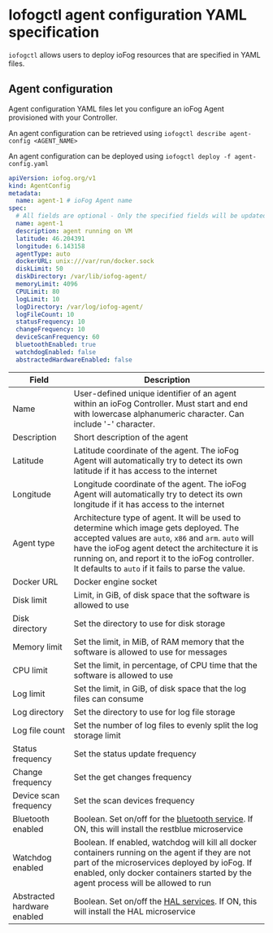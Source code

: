# Iofogctl agent configuration YAML specification

`iofogctl` allows users to deploy ioFog resources that are specified in YAML files.

## Agent configuration

Agent configuration YAML files let you configure an ioFog Agent provisioned with your Controller.

An agent configuration can be retrieved using `iofogctl describe agent-config <AGENT_NAME>`

An agent configuration can be deployed using `iofogctl deploy -f agent-config.yaml`

```yaml
apiVersion: iofog.org/v1
kind: AgentConfig
metadata:
  name: agent-1 # ioFog Agent name
spec:
  # All fields are optional - Only the specified fields will be updated
  name: agent-1
  description: agent running on VM
  latitude: 46.204391
  longitude: 6.143158
  agentType: auto
  dockerURL: unix:///var/run/docker.sock
  diskLimit: 50
  diskDirectory: /var/lib/iofog-agent/
  memoryLimit: 4096
  CPULimit: 80
  logLimit: 10
  logDirectory: /var/log/iofog-agent/
  logFileCount: 10
  statusFrequency: 10
  changeFrequency: 10
  deviceScanFrequency: 60
  bluetoothEnabled: true
  watchdogEnabled: false
  abstractedHardwareEnabled: false
```

| Field                       | Description                                                                                                                                                                                                                                                                                                  |
| --------------------------- | ------------------------------------------------------------------------------------------------------------------------------------------------------------------------------------------------------------------------------------------------------------------------------------------------------------ |
| Name                        | User-defined unique identifier of an agent within an ioFog Controller. Must start and end with lowercase alphanumeric character. Can include '-' character.                                                                                                                                                  |
| Description                 | Short description of the agent                                                                                                                                                                                                                                                                               |
| Latitude                    | Latitude coordinate of the agent. The ioFog Agent will automatically try to detect its own latitude if it has access to the internet                                                                                                                                                                         |
| Longitude                   | Longitude coordinate of the agent. The ioFog Agent will automatically try to detect its own longitude if it has access to the internet                                                                                                                                                                       |
| Agent type                  | Architecture type of agent. It will be used to determine which image gets deployed. The accepted values are `auto`, `x86` and `arm`. `auto` will have the ioFog agent detect the architecture it is running on, and report it to the ioFog controller. It defaults to `auto` if it fails to parse the value. |
| Docker URL                  | Docker engine socket                                                                                                                                                                                                                                                                                         |
| Disk limit                  | Limit, in GiB, of disk space that the software is allowed to use                                                                                                                                                                                                                                             |
| Disk directory              | Set the directory to use for disk storage                                                                                                                                                                                                                                                                    |
| Memory limit                | Set the limit, in MiB, of RAM memory that the software is allowed to use for messages                                                                                                                                                                                                                        |
| CPU limit                   | Set the limit, in percentage, of CPU time that the software is allowed to use                                                                                                                                                                                                                                |
| Log limit                   | Set the limit, in GiB, of disk space that the log files can consume                                                                                                                                                                                                                                          |
| Log directory               | Set the directory to use for log file storage                                                                                                                                                                                                                                                                |
| Log file count              | Set the number of log files to evenly split the log storage limit                                                                                                                                                                                                                                            |
| Status frequency            | Set the status update frequency                                                                                                                                                                                                                                                                              |
| Change frequency            | Set the get changes frequency                                                                                                                                                                                                                                                                                |
| Device scan frequency       | Set the scan devices frequency                                                                                                                                                                                                                                                                               |
| Bluetooth enabled           | Boolean. Set on/off for the [bluetooth service](../microservice-catalog/using-system-microservices/rest-blue.html). If ON, this will install the restblue microservice                                                                                                                                       |
| Watchdog enabled            | Boolean. If enabled, watchdog will kill all docker containers running on the agent if they are not part of the microservices deployed by ioFog. If enabled, only docker containers started by the agent process will be allowed to run                                                                       |
| Abstracted hardware enabled | Boolean. Set on/off the [HAL services](../microservice-catalog/using-system-microservices/hal.html). If ON, this will install the HAL microservice                                                                                                                                                           |
